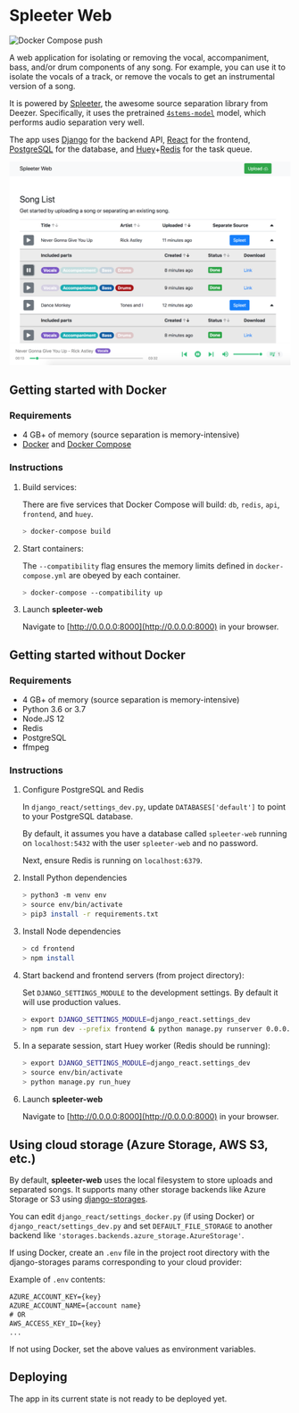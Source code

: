 # Spleeter Web
![Docker Compose push](https://github.com/JeffreyCA/spleeter-web/workflows/Docker%20Compose%20push/badge.svg)

A web application for isolating or removing the vocal, accompaniment, bass, and/or drum components of any song. For example, you can use it to isolate the vocals of a track, or remove the vocals to get an instrumental version of a song.

It is powered by [Spleeter](https://github.com/deezer/spleeter), the awesome source separation library from Deezer. Specifically, it uses the pretrained [`4stems-model`](https://github.com/deezer/spleeter/wiki/3.-Models#pretrained-model) model, which performs audio separation very well.

The app uses [Django](https://www.djangoproject.com/) for the backend API, [React](https://reactjs.org/) for the frontend, [PostgreSQL](https://www.postgresql.org/) for the database, and [Huey](https://huey.readthedocs.io/en/latest/)+[Redis](https://redis.io/) for the task queue.

![](./screenshots/main.png)

## Getting started with Docker
### Requirements
* 4 GB+ of memory (source separation is memory-intensive)
* [Docker](https://www.docker.com/) and [Docker Compose](https://docs.docker.com/compose/install/)

### Instructions
1. Build services:

    There are five services that Docker Compose will build: `db`, `redis`, `api`, `frontend`, and `huey`.

    ```sh
    > docker-compose build
    ```

2. Start containers:

    The `--compatibility` flag ensures the memory limits defined in `docker-compose.yml` are obeyed by each container.
    ```sh
    > docker-compose --compatibility up
    ```
3. Launch **spleeter-web**

    Navigate to [http://0.0.0.0:8000](http://0.0.0.0:8000) in your browser.

## Getting started without Docker
### Requirements
* 4 GB+ of memory (source separation is memory-intensive)
* Python 3.6 or 3.7
* Node.JS 12
* Redis
* PostgreSQL
* ffmpeg

### Instructions
1. Configure PostgreSQL and Redis

    In `django_react/settings_dev.py`, update `DATABASES['default']` to point to your PostgreSQL database.

    By default, it assumes you have a database called `spleeter-web` running on `localhost:5432` with the user `spleeter-web` and no password.

    Next, ensure Redis is running on `localhost:6379`.

2. Install Python dependencies
    ```sh
    > python3 -m venv env
    > source env/bin/activate
    > pip3 install -r requirements.txt
    ```
3. Install Node dependencies
    ```sh
    > cd frontend
    > npm install
    ```
4. Start backend and frontend servers (from project directory):

    Set `DJANGO_SETTINGS_MODULE` to the development settings. By default it will use production values.

    ```sh
    > export DJANGO_SETTINGS_MODULE=django_react.settings_dev
    > npm run dev --prefix frontend & python manage.py runserver 0.0.0.0:8000
    ```
5. In a separate session, start Huey worker (Redis should be running):
    ```sh
    > export DJANGO_SETTINGS_MODULE=django_react.settings_dev
    > source env/bin/activate
    > python manage.py run_huey
    ```
6. Launch **spleeter-web**

    Navigate to [http://0.0.0.0:8000](http://0.0.0.0:8000) in your browser.

## Using cloud storage (Azure Storage, AWS S3, etc.)

By default, **spleeter-web** uses the local filesystem to store uploads and separated songs. It supports many other storage backends like Azure Storage or S3 using [django-storages](https://django-storages.readthedocs.io/en/latest/).

You can edit `django_react/settings_docker.py` (if using Docker) or `django_react/settings_dev.py` and set `DEFAULT_FILE_STORAGE` to another backend like `'storages.backends.azure_storage.AzureStorage'`.

If using Docker, create an `.env` file in the project root directory with the django-storages params corresponding to your cloud provider:

Example of `.env` contents:
```
AZURE_ACCOUNT_KEY={key}
AZURE_ACCOUNT_NAME={account name}
# OR
AWS_ACCESS_KEY_ID={key}
...
```

If not using Docker, set the above values as environment variables.

## Deploying
The app in its current state is not ready to be deployed yet.
